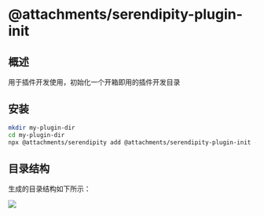 # @attachments/serendipity-plugin-init

## 概述

用于插件开发使用，初始化一个开箱即用的插件开发目录

## 安装

```bash
mkdir my-plugin-dir
cd my-plugin-dir
npx @attachments/serendipity add @attachments/serendipity-plugin-init --delete
```

## 目录结构

生成的目录结构如下所示：

![](http://cdn.yuzzl.top/blog/20210301233640.png)
